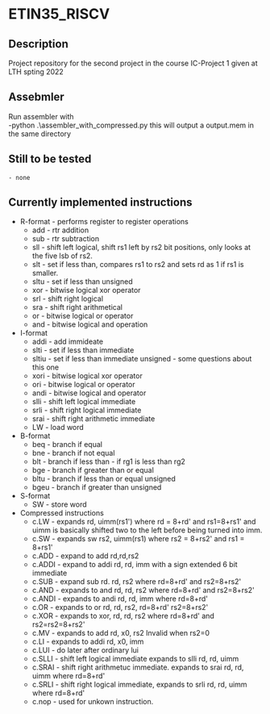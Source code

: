 # ETIN35_RISCV

## Description

Project repository for the second project in the course IC-Project 1 given at LTH spting 2022

## Assebmler

Run assembler with  
-python .\assembler_with_compressed.py <assebly code file> 
this will output a output.mem in the same directory

## Still to be tested
	- none
## Currently implemented instructions

- R-format - performs register to register operations
	- add - rtr addition
	- sub - rtr subtraction
	- sll - shift left logical, shift rs1 left by rs2 bit positions, only looks at the five lsb of rs2.
	- slt - set if less than, compares rs1 to rs2 and sets rd as 1 if rs1 is smaller. 
	- sltu - set if less than unsigned
	- xor - bitwise logical xor operator
	- srl - shift right logical
	- sra - shift right arithmetical
	- or - bitwise logical or operator
	- and - bitwise logical and operation
- I-format
	- addi - add immideate
	- slti - set if less than immediate
	- sltiu - set if less than immediate unsigned - some questions about this one
	- xori - bitwise logical xor operator
	- ori - bitwise logical or operator
	- andi - bitwise logical and operator
	- slli - shift left logical immediate
	- srli - shift right logical immediate
	- srai - shift right arithmetic immediate
	- LW - load word
- B-format
	- beq - branch if equal
	- bne - branch if not equal 
	- blt - branch if less than - if rg1 is less than rg2 
	- bge - branch if greater than or equal 
	- bltu - branch if less than or equal unsigned
	- bgeu - branch if greater than unsigned
- S-format
	- SW - store word
- Compressed instructions 
	- c.LW - expands rd, uimm(rs1') where rd = 8+rd' and rs1=8+rs1'
		     and uimm is basically shifted two to the left before 
			 being turned into imm. 
	- c.SW - expands sw rs2, uimm(rs1) where rs2 = 8+rs2' and rs1 = 8+rs1'
	- c.ADD - expand to add rd,rd,rs2 
	- c.ADDI - expand to addi rd, rd, imm with a sign extended 6 bit immediate
	- c.SUB - expand sub rd. rd, rs2 where rd=8+rd' and rs2=8+rs2'
	- c.AND - expands to and rd, rd, rs2 where rd=8+rd' and rs2=8+rs2'
	- c.ANDI - expands to andi rd, rd, imm where rd=8+rd'
	- c.OR - expands to or rd, rd, rs2, rd=8+rd' rs2=8+rs2'
	- c.XOR - expands to xor, rd, rd, rs2 where rd=8+rd' and rs2=rs2=8+rs2'
	- c.MV - expands to add rd, x0, rs2 Invalid when rs2=0
	- c.LI - expands to addi rd, x0, imm
	- c.LUI - do later after ordinary lui
	- c.SLLI - shift left logical immediate expands to slli rd, rd, uimm
	- c.SRAI - shift right arithmetuc immediate. expands to srai rd, rd, uimm 
	           where rd=8+rd'
	- c.SRLI - shift right logical immediate, expands to srli rd, rd, uimm 
	           where rd=8+rd'
	- c.nop - used for unkown instruction.
